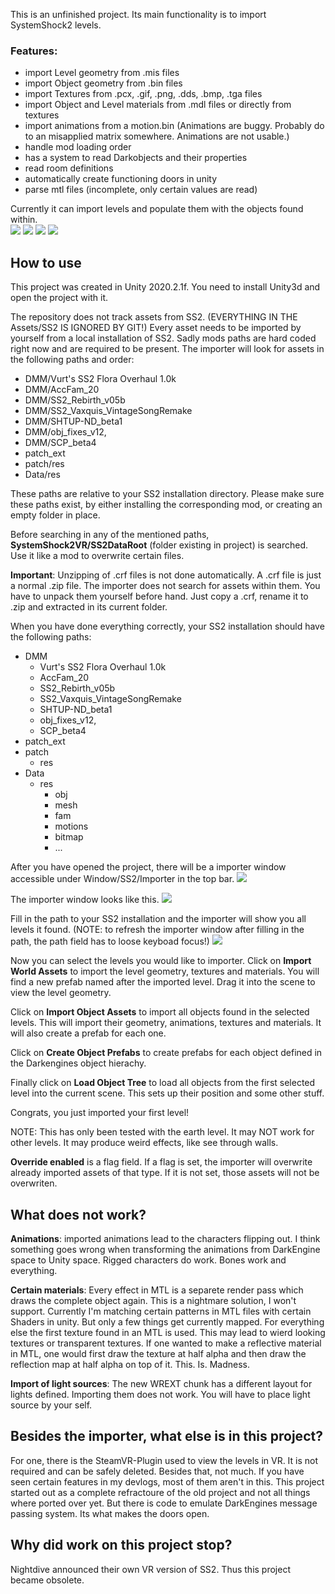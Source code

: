 This is an unfinished project. Its main functionality is to import SystemShock2 levels. 
### Features:
 - import Level geometry from .mis files
 - import Object geometry from .bin files
 - import Textures from .pcx, .gif, .png, .dds, .bmp, .tga files
 - import Object and Level materials from .mdl files or directly from textures
 - import animations from a motion.bin (Animations are buggy. Probably do to an misapplied matrix somewhere. Animations are not usable.) 
 - handle mod loading order
 - has  a system to read Darkobjects and their properties
 - read room definitions
 - automatically create functioning doors in unity
 - parse mtl files (incomplete, only certain values are read)

Currently it can import levels and populate them with the objects found within.  
![](ReadmeFiles/screenshot1.png)
![](ReadmeFiles/screenshot2.png)
![](ReadmeFiles/screenshot3.png)
![](ReadmeFiles/screenshot4.png)


## How to use
This project was created in Unity 2020.2.1f. You need to install Unity3d and open the project with it.

The repository does not track assets from SS2. (EVERYTHING IN THE Assets/SS2 IS IGNORED BY GIT!) Every asset needs to be imported by yourself from a local installation of SS2. Sadly mods paths are hard coded right now and are required to be present. The importer will look for assets in the following paths and order:
- DMM/Vurt's SS2 Flora Overhaul 1.0k
- DMM/AccFam_20
- DMM/SS2_Rebirth_v05b
- DMM/SS2_Vaxquis_VintageSongRemake
- DMM/SHTUP-ND_beta1
- DMM/obj_fixes_v12,
- DMM/SCP_beta4
- patch_ext
- patch/res
- Data/res

These paths are relative to your SS2 installation directory. Please make sure these paths exist, by either installing the corresponding mod, or creating an empty folder in place.

Before searching in any of the mentioned paths, **SystemShock2VR/SS2DataRoot** (folder existing in project) is searched. Use it like a mod to overwrite certain files.

**Important**: Unzipping of .crf files is not done automatically. A .crf file is just a normal .zip file. The importer does not search for assets within them. You have to unpack them yourself before hand. Just copy a .crf, rename it to .zip and extracted in its current folder.

When you have done everything correctly, your SS2 installation should have the following paths:
- DMM
	- Vurt's SS2 Flora Overhaul 1.0k
	- AccFam_20
	- SS2_Rebirth_v05b
	- SS2_Vaxquis_VintageSongRemake
	- SHTUP-ND_beta1
	- obj_fixes_v12,
	- SCP_beta4
- patch_ext
- patch
	- res
- Data 
	- res
		- obj
		- mesh
		- fam
		- motions
		- bitmap
		- ...


After you have opened the project, there will be a importer window accessible under Window/SS2/Importer in the top bar.
![](ReadmeFiles/importer_window_selection.png)

The importer window looks like this.
![](ReadmeFiles/importer_window1.png)

Fill in the path to your SS2 installation and the importer will show you all levels it found. (NOTE: to refresh the importer window after filling in the path, the path field has to loose keyboad focus!)
![](ReadmeFiles/importer_window2.png)

Now you can select the levels you would like to importer. Click on **Import World Assets** to import the level geometry, textures and materials. You will find a new prefab named after the imported level. Drag it into the scene to view the level geometry.

Click on **Import Object Assets** to import all objects found in the selected levels. This will import their geometry, animations, textures and materials. It will also create a prefab for each one.

Click on **Create Object Prefabs** to create prefabs for each object defined in the Darkengines object hierachy.

Finally click on **Load Object Tree** to load all objects from the first selected level into the current scene. This sets up their position and some other stuff.

Congrats, you just imported your first level!

NOTE: This has only been tested with the earth level. It may NOT work for other levels. It may produce weird effects, like see through walls. 

**Override enabled** is a flag field. If a flag is set, the importer will overwrite already imported assets of that type. If it is not set, those assets will not be overwriten.

## What does not work?
**Animations**: imported animations lead to the characters flipping out. I think something goes wrong when transforming the animations from DarkEngine space to Unity space. Rigged characters do work. Bones work and everything.

**Certain materials**: Every effect in MTL is a separete render pass which draws the complete object again. This is a nightmare solution, I won't support. Currently I'm matching certain patterns in MTL files with certain Shaders in unity. But only a few things get currently mapped. For everything else the first texture found in an MTL is used. This may lead to wierd looking textures or transparent textures. 
If one wanted to make a reflective material in MTL, one would first draw the texture at half alpha and then draw the reflection map at half alpha on top of it. This. Is. Madness.

**Import of light sources**: The new WREXT chunk has a different layout for lights defined. Importing them does not work. You will have to place light source by your self. 

## Besides the importer, what else is in this project?
For one, there is the SteamVR-Plugin used to view the levels in VR. It is not required and can be safely deleted. Besides that, not much. If you have seen certain features in my devlogs, most of them aren't in this. This project started out as a complete refractoure of the old project and not all things where ported over yet.
But there is code to emulate DarkEngines message passing system. Its what makes the doors open.

## Why did work on this project stop?

Nightdive announced their own VR version of SS2. Thus this project became obsolete.
